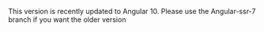 This version is recently updated to Angular 10. 
Please use the Angular-ssr-7 branch if you want the older version